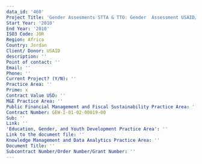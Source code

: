 ```yaml
---
data_id: '460'
Project Title: 'Gender Assesments STTA & TTO: Gender  Assessment USAID/Jordan(TDY 91)'
Start Year: '2010'
End Year: '2010'
ISO3 Code: JOR
Region: Africa
Country: Jordan
Client/ Donor: USAID
description: ''
Point of contact: ''
Email: ''
Phone: ''
Current Project? (Y/N): ''
Practice Area: ''
Prime: x
Contract Value USD: ''
M&E Practice Area: ''
Public Financial Management and Fiscal Sustainability Practice Area: ''
Contract Number: GEW-I-01-02-00019-00
Sub: ''
Link: ''
'Education, Gender, and Youth Development Practice Area': ''
Link to the document file: ''
Knowledge Management and Data Analytics Practice Area: ''
Document Title: ''
Subcontract Number/Order Number/Grant Number: ''
---
```

